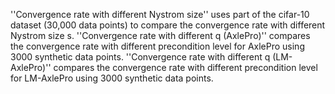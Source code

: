 ''Convergence rate with different Nystrom size'' uses part of the cifar-10 dataset (30,000 data points) to compare the convergence rate with different Nystrom size s.
''Convergence rate with different q (AxlePro)'' compares the convergence rate with different precondition level for AxlePro using 3000 synthetic data points.
''Convergence rate with different q (LM-AxlePro)'' compares the convergence rate with different precondition level for LM-AxlePro using 3000 synthetic data points.
